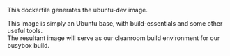 This dockerfile generates the ubuntu-dev image.

This image is simply an Ubuntu base, with build-essentials and some other useful tools.  
The resultant image will serve as our cleanroom build environment for our busybox build.
